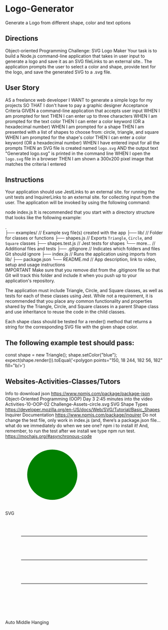 # Logo-Generator
Generate a Logo from different shape, color and text options

## Directions
Object-oriented Programming Challenge: SVG Logo Maker
Your task is to build a Node.js command-line application that takes in user input to generate a logo and save it as an SVG fileLinks to an external site.. The application prompts the user to select a color and shape, provide text for the logo, and save the generated SVG to a .svg file.


## User Story
AS a freelance web developer
I WANT to generate a simple logo for my projects
SO THAT I don't have to pay a graphic designer
Acceptance Criteria
GIVEN a command-line application that accepts user input
WHEN I am prompted for text
THEN I can enter up to three characters
WHEN I am prompted for the text color
THEN I can enter a color keyword (OR a hexadecimal number)
WHEN I am prompted for a shape
THEN I am presented with a list of shapes to choose from: circle, triangle, and square
WHEN I am prompted for the shape's color
THEN I can enter a color keyword (OR a hexadecimal number)
WHEN I have entered input for all the prompts
THEN an SVG file is created named `logo.svg`
AND the output text "Generated logo.svg" is printed in the command line
WHEN I open the `logo.svg` file in a browser
THEN I am shown a 300x200 pixel image that matches the criteria I entered

## Instructions
Your application should use JestLinks to an external site. for running the unit tests and InquirerLinks to an external site. for collecting input from the user. The application will be invoked by using the following command:

node index.js
It is recommended that you start with a directory structure that looks like the following example:

.  
├── examples/           // Example svg file(s) created with the app
├── lib/                // Folder for classes or functions
    ├── shapes.js       // Exports `Triangle`, `Circle`, and `Square` classes
    ├── shapes.test.js  // Jest tests for shapes
    └── more...         // Additional files and tests
├── .gitignore          // Indicates which folders and files Git should ignore
├── index.js            // Runs the application using imports from lib/
├── package.json
└── README.md           // App description, link to video, setup and usage instructions           
IMPORTANT
Make sure that you remove dist from the .gitignore file so that Git will track this folder and include it when you push up to your application's repository.

The application must include Triangle, Circle, and Square classes, as well as tests for each of these classes using Jest. While not a requirement, it is recommended that you place any common functionality and properties shared by the Triangle, Circle, and Square classes in a parent Shape class and use inheritance to reuse the code in the child classes.

Each shape class should be tested for a render() method that returns a string for the corresponding SVG file with the given shape color.

## The following example test should pass:

const shape = new Triangle();
shape.setColor("blue");
expect(shape.render()).toEqual('<polygon points="150, 18 244, 182 56, 182" fill="b/>')

## Websites-Activities-Classes/Tutors
 Info to download json https://www.npmjs.com/package/package-json
 Object-Oriented Programming (OOP) Day 3 2:45 minutes into the video
 Activities-10-OOP-02 Challenge-Assets-circle.svg
 SVG Shape Types https://developer.mozilla.org/en-US/docs/Web/SVG/Tutorial/Basic_Shapes
Inquirer Documentation https://www.npmjs.com/package/inquirer
Do not change the test file, only work in index.js (and, there’s a package.json file… what do we immediately do when we see one? npm i to install it! And, remember, to run the test after we install we type npm run test. 
https://mochajs.org/#asynchronous-code

<svg version="1.1" width="300" height="200" xmlns="http://www.w3.org/2000/svg">

  <circle cx="150" cy="100" r="80" fill="green" />

  <text x="150" y="125" font-size="60" text-anchor="middle" fill="white">SVG</text>

</svg>

<svg viewBox="0 0 200 120" xmlns="http://www.w3.org/2000/svg">
  <path d="M20,20 L180,20 M20,50 L180,50 M20,80 L180,80" stroke="grey" />

  <text dominant-baseline="auto" x="30" y="20">Auto</text>
  <text dominant-baseline="middle" x="30" y="50">Middle</text>
  <text dominant-baseline="hanging" x="30" y="80">Hanging</text>
</svg>